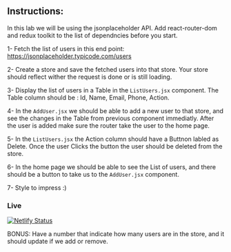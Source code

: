 ## Instructions:

In this lab we will be using the jsonplaceholder API.
Add react-router-dom and redux toolkit to the list of dependncies before you start.

1- Fetch the list of users in this end point:
https://jsonplaceholder.typicode.com/users

2- Create a store and save the fetched users into that store. Your store should reflect wither the request is done or is still loading.

3- Display the list of users in a Table in the `ListUsers.jsx` component.
The Table column should be :
Id, Name, Email, Phone, Action.

4- In the `AddUser.jsx` we should be able to add a new user to that store, and see the changes in the Table from previous component immediatly. After the user is added make sure the router take the user to the home page.

5- In the `ListUsers.jsx` the Action column should have a Buttnon labled as Delete. Once the user Clicks the button the user should be deleted from the store.

6- In the home page we should be able to see the List of users, and there should be a button to take us to the `AddUser.jsx` component.

7- Style to impress :)

### Live

[![Netlify Status](https://api.netlify.com/api/v1/badges/45e248f8-f8fc-4aad-99b6-94b94f2dc2e6/deploy-status)](https://redux-toolkit-recoded.netlify.app/)

BONUS: Have a number that indicate how many users are in the store, and it should update if we add or remove.

